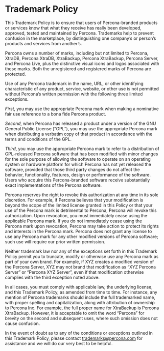 # Trademark Policy

This Trademark Policy is to ensure that users of Percona-branded products or services know that what they receive has really been developed, approved, tested and maintained by Percona. Trademarks help to prevent confusion in the marketplace, by distinguishing one company’s or person’s products and services from another’s.

Percona owns a number of marks, including but not limited to Percona, XtraDB, Percona XtraDB, XtraBackup, Percona XtraBackup, Percona Server, and Percona Live, plus the distinctive visual icons and logos associated with these marks. Both the unregistered and registered marks of Percona are protected.

Use of any Percona trademark in the name, URL, or other identifying characteristic of any product, service, website, or other use is not permitted without Percona’s written permission with the following three limited exceptions.

*First*, you may use the appropriate Percona mark when making a nominative fair use reference to a bona fide Percona product.

*Second*, when Percona has released a product under a version of the GNU General Public License (“GPL”), you may use the appropriate Percona mark when distributing a verbatim copy of that product in accordance with the terms and conditions of the GPL.

*Third*, you may use the appropriate Percona mark to refer to a distribution of GPL-released  Percona software that has been modified with minor changes for the sole purpose of allowing the software to operate on an operating system or hardware platform for which Percona has not yet released the software, provided that those third party changes do not affect the behavior, functionality, features, design or performance of the software. Users who acquire this Percona-branded software receive substantially exact implementations of the Percona software.

Percona reserves the right to revoke this authorization at any time in its sole discretion.  For example, if Percona believes that your modification is beyond the scope of the limited license granted in this Policy or that your use of the Percona mark is detrimental to Percona, Percona will revoke this authorization.  Upon revocation, you must immediately cease using the applicable Percona mark.  If you do not immediately cease using the Percona mark upon revocation, Percona may take action to protect its rights and interests in the Percona mark.  Percona does not grant any license to use any Percona mark for any other modified versions of Percona software; such use will require our prior written permission.

Neither trademark law nor any of the exceptions set forth in this Trademark Policy permit you to truncate, modify or otherwise use any Percona mark as part of your own brand.  For example, if XYZ creates a modified version of the Percona Server, XYZ may not brand that modification as “XYZ Percona Server” or “Percona XYZ Server”, even if that modification otherwise complies with the third exception noted above.

In all cases, you must comply with applicable law, the underlying license, and this Trademark Policy, as amended from time to time.  For instance, any mention of Percona trademarks should include the full trademarked name, with proper spelling and capitalization, along with attribution of ownership to Percona Inc.  For example, the full proper name for XtraBackup is Percona XtraBackup. However, it is acceptable to omit the word “Percona” for brevity on the second and subsequent uses, where such omission does not cause confusion.

In the event of doubt as to any of the conditions or exceptions outlined in this Trademark Policy, please contact [trademarks@percona.com](mailto:trademarks@percona.com) for assistance and we will do our very best to be helpful.

